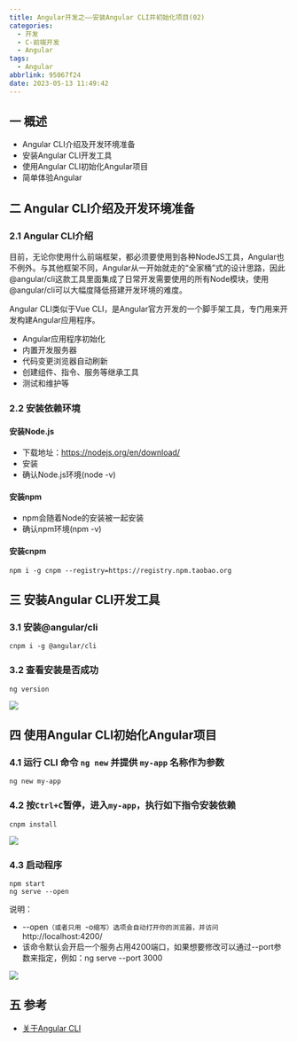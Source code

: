 ```yaml
---
title: Angular开发之——安装Angular CLI并初始化项目(02)
categories:
  - 开发
  - C-前端开发
  - Angular
tags:
  - Angular
abbrlink: 95067f24
date: 2023-05-13 11:49:42
---
```

## 一 概述

* Angular CLI介绍及开发环境准备
* 安装Angular CLI开发工具
* 使用Angular CLI初始化Angular项目
* 简单体验Angular

<!--more-->

## 二  Angular CLI介绍及开发环境准备

### 2.1 Angular CLI介绍

目前，无论你使用什么前端框架，都必须要使用到各种NodeJS工具，Angular也不例外。与其他框架不同，Angular从一开始就走的“全家桶”式的设计思路，因此@angular/cli这款工具里面集成了日常开发需要使用的所有Node模块，使用@angular/cli可以大幅度降低搭建开发环境的难度。

Angular CLI类似于Vue CLI，是Angular官方开发的一个脚手架工具，专门用来开发构建Angular应用程序。

* Angular应用程序初始化
* 内置开发服务器
* 代码变更浏览器自动刷新
* 创建组件、指令、服务等继承工具
* 测试和维护等

### 2.2 安装依赖环境

#### 安装Node.js

* 下载地址：https://nodejs.org/en/download/
* 安装
* 确认Node.js环境(node -v)

#### 安装npm

* npm会随着Node的安装被一起安装
* 确认npm环境(npm -v)

#### 安装cnpm

```
npm i -g cnpm --registry=https://registry.npm.taobao.org
```

## 三 安装Angular CLI开发工具

### 3.1 安装@angular/cli

```
cnpm i -g @angular/cli
```

### 3.2 查看安装是否成功

```
ng version
```

![][1]

## 四 使用Angular CLI初始化Angular项目

### 4.1 运行 CLI 命令 `ng new` 并提供 `my-app` 名称作为参数

```
ng new my-app
```

### 4.2 按`Ctrl+C`暂停，进入`my-app`，执行如下指令安装依赖

```
cnpm install
```

![][2]

### 4.3 启动程序

```
npm start
ng serve --open
```

说明：

* --open`（或者只用 `-o` 缩写）选项会自动打开你的浏览器，并访问 `http://localhost:4200/
* 该命令默认会开启一个服务占用4200端口，如果想要修改可以通过--port参数来指定，例如：ng serve --port 3000

![][3]

## 五 参考

* [关于Angular CLI](https://angular.cn/guide/setup-local)


[1]:https://jsd.onmicrosoft.cn/gh/PGzxc/CDN/blog-angular/angular-02-ng-version.png
[2]:https://jsd.onmicrosoft.cn/gh/PGzxc/CDN/blog-angular/angular-02-ng-myapp.png
[3]:https://jsd.onmicrosoft.cn/gh/PGzxc/CDN/blog-angular/angular-02-ng-serve-view.png
